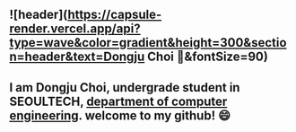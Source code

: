 ![header](https://capsule-render.vercel.app/api?type=wave&color=gradient&height=300&section=header&text=Dongju Choi 👋&fontSize=90)
---
I am Dongju Choi, undergrade student in SEOULTECH, [department of computer engineering](https://computer.seoultech.ac.kr).
welcome to my github! :smile:
---

